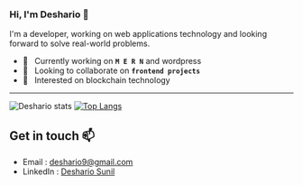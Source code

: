 ### Hi, I'm Deshario 👋
I'm a developer, working on web applications technology and looking forward to solve real-world problems.

- 🔭 &nbsp;&nbsp;Currently working on  **```M E R N```** and wordpress
- 👯 &nbsp;&nbsp;Looking to collaborate on **```frontend projects```**
- 🤔 &nbsp;&nbsp;Interested on blockchain technology

---

![Deshario stats](https://github-readme-stats.vercel.app/api?username=deshario&show_icons=true&theme=merko&include_all_commits=true&hide_rank=false&custom_title=Deshario%20Git%20Stats) [![Top Langs](https://github-readme-stats.vercel.app/api/top-langs/?username=deshario&layout=compact&theme=cobalt)](https://github.com/deshario)

## Get in touch 📫 
  - Email : <a href="mailto:deshario9@gmail.com">deshario9@gmail.com</a>
  - LinkedIn : <a href="https://www.linkedin.com/in/deshario/">Deshario Sunil</a>

<!--
**deshario/deshario** is a ✨ _special_ ✨ repository because its `README.md` (this file) appears on your GitHub profile.

Here are some ideas to get you started:

- 🔭 I’m currently working on ...
- 🌱 I’m currently learning ...
- 👯 I’m looking to collaborate on ...
- 🤔 I’m looking for help with ...
- 💬 Ask me about ...
- 📫 How to reach me: ...
- 😄 Pronouns: ...
- ⚡ Fun fact: ...
-->
